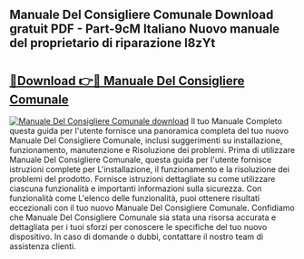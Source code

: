 ## Manuale Del Consigliere Comunale Download gratuit PDF - Part-9cM Italiano Nuovo manuale del proprietario di riparazione l8zYt

# <h2><a href="http://dffmcdp.blite.top/?on=Manuale+Del+Consigliere+Comunale">🔗Download 👉🔴 Manuale Del Consigliere Comunale</a></h2>

[![Manuale Del Consigliere Comunale download](https://i.imgur.com/lujVjoI.png)](http://dffmcdp.blite.top/?on=Manuale+Del+Consigliere+Comunale)
Il tuo Manuale Completo questa guida per l'utente fornisce una panoramica completa del tuo nuovo Manuale Del Consigliere Comunale, inclusi suggerimenti su installazione, funzionamento, manutenzione e Risoluzione dei problemi. Prima di utilizzare Manuale Del Consigliere Comunale, questa guida per l'utente fornisce istruzioni complete per L'installazione, il funzionamento e la risoluzione dei problemi del prodotto. Fornisce istruzioni dettagliate su come utilizzare ciascuna funzionalità e importanti informazioni sulla sicurezza. Con funzionalità come L'elenco delle funzionalità, puoi ottenere risultati eccezionali con il tuo nuovo Manuale Del Consigliere Comunale. Confidiamo che Manuale Del Consigliere Comunale sia stata una risorsa accurata e dettagliata per i tuoi sforzi per conoscere le specifiche del tuo nuovo dispositivo. In caso di domande o dubbi, contattare il nostro team di assistenza clienti.
